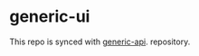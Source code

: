 # generic-ui
This repo is synced with [generic-api](https://github.com/sebastianaf/generic-ui). repository.